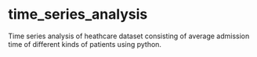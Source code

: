 # time_series_analysis

Time series analysis of heathcare dataset consisting of average admission time of different kinds of patients using python.
